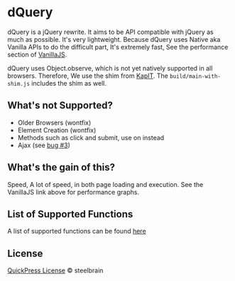 dQuery
===================

dQuery is a jQuery rewrite. It aims to be API compatible with jQuery as much as possible.
It's very lightweight. Because dQuery uses Native aka Vanilla APIs to do the difficult part, It's extremely fast,
See the performance section of [VanillaJS][1].

dQuery uses Object.observe, which is not yet natively supported in all browsers. Therefore, We use the shim from [KapIT][2].
The `build/main-with-shim.js` includes the shim as well.

## What's not Supported?
 * Older Browsers (wontfix)
 * Element Creation (wontfix)
 * Methods such as click and submit, use on instead
 * Ajax (see [bug #3][3])

## What's the gain of this?
Speed, A lot of speed, in both page loading and execution. See the VanillaJS link above for performance graphs.

## List of Supported Functions
A list of supported functions can be found [here](https://github.com/dQuery/dQuery/issues/12)

## License

[QuickPress License](https://raw.githubusercontent.com/raeesiqbal/QuickPress/master/license.txt) © steelbrain

[1]:http://vanilla-js.com/
[2]:https://github.com/KapIT/observe-shim
[3]:https://github.com/dQuery/dQuery/issues/3

